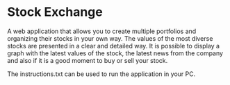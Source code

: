 # Stock Exchange

A web application that allows you to create multiple portfolios and organizing their stocks in your own way. The values of the most diverse stocks are presented in a clear and detailed way. It is possible to display a graph with the latest values of the stock, the latest news from the company and also if it is a good moment to buy or sell your stock.

The instructions.txt can be used to run the application in your PC.
